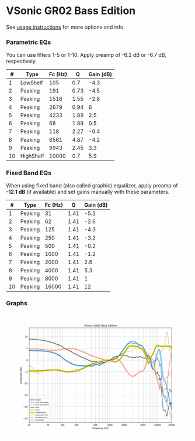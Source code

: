 # VSonic GR02 Bass Edition
See [usage instructions](https://github.com/jaakkopasanen/AutoEq#usage) for more options and info.

### Parametric EQs
You can use filters 1-5 or 1-10. Apply preamp of -6.2 dB or -6.7 dB, respectively.

|   # | Type      |   Fc (Hz) |    Q |   Gain (dB) |
|-----|-----------|-----------|------|-------------|
|   1 | LowShelf  |       105 | 0.7  |        -4.3 |
|   2 | Peaking   |       191 | 0.73 |        -4.5 |
|   3 | Peaking   |      1516 | 1.55 |        -2.8 |
|   4 | Peaking   |      2679 | 0.94 |         6   |
|   5 | Peaking   |      4233 | 1.89 |         2.5 |
|   6 | Peaking   |        68 | 1.89 |         0.5 |
|   7 | Peaking   |       118 | 2.27 |        -0.4 |
|   8 | Peaking   |      6561 | 4.87 |        -4.2 |
|   9 | Peaking   |      9943 | 2.45 |         3.3 |
|  10 | HighShelf |     10000 | 0.7  |         5.9 |

### Fixed Band EQs
When using fixed band (also called graphic) equalizer, apply preamp of **-12.1 dB** (if available) and set gains manually with these parameters.

|   # | Type    |   Fc (Hz) |    Q |   Gain (dB) |
|-----|---------|-----------|------|-------------|
|   1 | Peaking |        31 | 1.41 |        -5.1 |
|   2 | Peaking |        62 | 1.41 |        -2.6 |
|   3 | Peaking |       125 | 1.41 |        -4.3 |
|   4 | Peaking |       250 | 1.41 |        -3.2 |
|   5 | Peaking |       500 | 1.41 |        -0.2 |
|   6 | Peaking |      1000 | 1.41 |        -1.2 |
|   7 | Peaking |      2000 | 1.41 |         2.6 |
|   8 | Peaking |      4000 | 1.41 |         5.3 |
|   9 | Peaking |      8000 | 1.41 |         1   |
|  10 | Peaking |     16000 | 1.41 |        12   |

### Graphs
![](./VSonic%20GR02%20Bass%20Edition.png)
